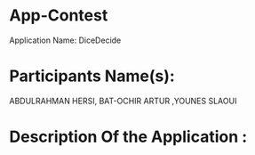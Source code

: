 # App-Contest
Application Name: DiceDecide
# Participants Name(s): 
ABDULRAHMAN HERSI, BAT-OCHIR ARTUR ,YOUNES SLAOUI

# Description Of the Application : 
